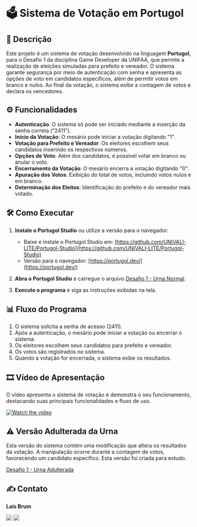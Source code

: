 # 🗳️ Sistema de Votação em Portugol

## 📝 Descrição

Este projeto é um sistema de votação desenvolvido na linguagem **Portugol**, para o Desafio 1 da disciplina Game Developer da UNIFAA, que permite a realização de eleições simuladas para prefeito e vereador. O sistema garante segurança por meio de autenticação com senha e apresenta as opções de voto em candidatos específicos, além de permitir votos em branco e nulos. Ao final da votação, o sistema exibe a contagem de votos e declara os vencedores.


## ⚙️ Funcionalidades

- **Autenticação**: O sistema só pode ser iniciado mediante a inserção da senha correta ("2411").
- **Início da Votação**: O mesário pode iniciar a votação digitando "1".
- **Votação para Prefeito e Vereador**: Os eleitores escolhem seus candidatos inserindo os respectivos números.
- **Opções de Voto**: Além dos candidatos, é possível votar em branco ou anular o voto.
- **Encerramento da Votação**: O mesário encerra a votação digitando "0".
- **Apuração dos Votos**: Exibição do total de votos, incluindo votos nulos e em branco.
- **Determinação dos Eleitos**: Identificação do prefeito e do vereador mais votado.


## 🛠️ Como Executar

1. **Instale o Portugol Studio** ou utilize a versão para o navegador:

   - Baixe e instale o Portugol Studio em: [https://github.com/UNIVALI-LITE/Portugol-Studio](https://github.com/UNIVALI-LITE/Portugol-Studio)
   - Versão para o navegador: [https://portugol.dev/](https://portugol.dev/)

2. **Abra o Portugol Studio** e carregue o arquivo <a href="Desafio 1 - Urna Normal.por">Desafio 1 - Urna Normal</a>.

3. **Execute o programa** e siga as instruções exibidas na tela.


## 📊 Fluxo do Programa

1. O sistema solicita a senha de acesso (2411).
2. Após a autenticação, o mesário pode iniciar a votação ou encerrar o sistema.
3. Os eleitores escolhem seus candidatos para prefeito e vereador.
4. Os votos são registrados no sistema.
5. Quando a votação for encerrada, o sistema exibe os resultados.


## 🎞 Vídeo de Apresentação

O vídeo apresenta o sistema de votação e demonstra o seu funcionamento, destacando suas principais funcionalidades e fluxo de uso.

[![Watch the video](https://img.youtube.com/vi/yZJWN-_bdUI/hqdefault.jpg)](https://youtu.be/yZJWN-_bdUI)

## ⚠️ Versão Adulterada da Urna

Esta versão do sistema contém uma modificação que altera os resultados da votação. A manipulação ocorre durante a contagem de votos, favorecendo um candidato específico. Esta versão foi criada para estudo.

<a href="Desafio 1 - Urna Adulterada.por">Desafio 1 - Urna Adulterada</a>


## ✍️ Contato

**Laís Brum**

<div> 
  <a href = "mailto: eng.laisbm@gmail.com"><img src="https://img.shields.io/badge/-Gmail-%23333?style=for-the-badge&logo=gmail&logoColor=white" target="_blank"></a>
  <a href="https://www.linkedin.com/in/lais-brum-menezes/" target="_blank"><img src="https://img.shields.io/badge/-LinkedIn-%230077B5?style=for-the-badge&logo=linkedin&logoColor=white" target="_blank"></a> 
</div>
